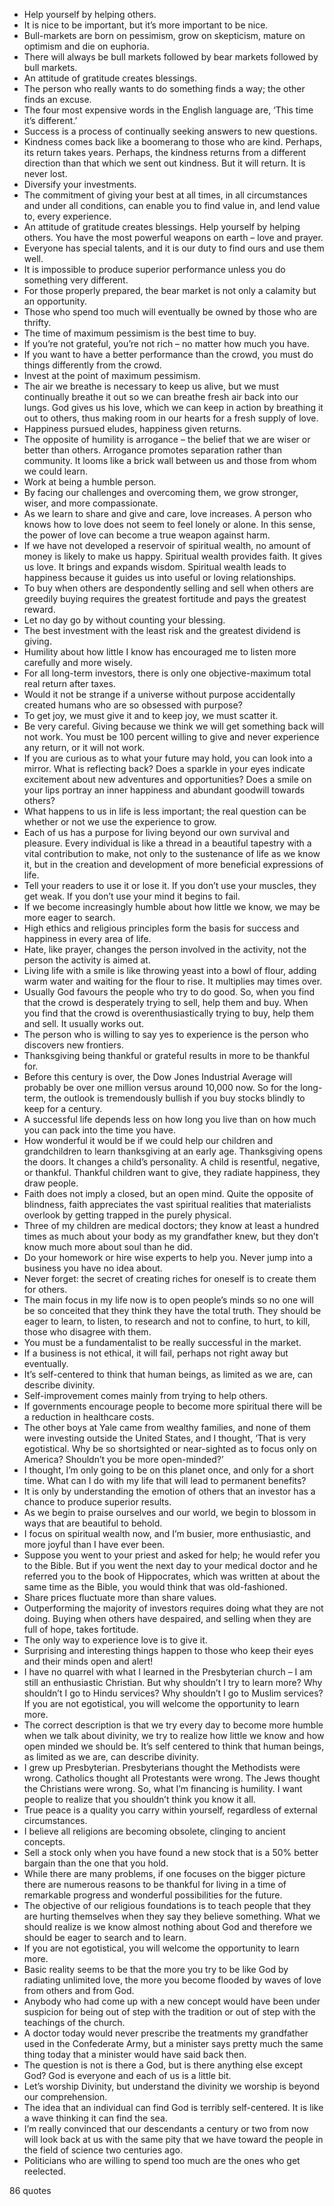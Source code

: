  - Help yourself by helping others.
 - It is nice to be important, but it’s more important to be nice.
 - Bull-markets are born on pessimism, grow on skepticism, mature on optimism and die on euphoria.
 - There will always be bull markets followed by bear markets followed by bull markets.
 - An attitude of gratitude creates blessings.
 - The person who really wants to do something finds a way; the other finds an excuse.
 - The four most expensive words in the English language are, ‘This time it’s different.’
 - Success is a process of continually seeking answers to new questions.
 - Kindness comes back like a boomerang to those who are kind. Perhaps, its return takes years. Perhaps, the kindness returns from a different direction than that which we sent out kindness. But it will return. It is never lost.
 - Diversify your investments.
 - The commitment of giving your best at all times, in all circumstances and under all conditions, can enable you to find value in, and lend value to, every experience.
 - An attitude of gratitude creates blessings. Help yourself by helping others. You have the most powerful weapons on earth – love and prayer.
 - Everyone has special talents, and it is our duty to find ours and use them well.
 - It is impossible to produce superior performance unless you do something very different.
 - For those properly prepared, the bear market is not only a calamity but an opportunity.
 - Those who spend too much will eventually be owned by those who are thrifty.
 - The time of maximum pessimism is the best time to buy.
 - If you’re not grateful, you’re not rich – no matter how much you have.
 - If you want to have a better performance than the crowd, you must do things differently from the crowd.
 - Invest at the point of maximum pessimism.
 - The air we breathe is necessary to keep us alive, but we must continually breathe it out so we can breathe fresh air back into our lungs. God gives us his love, which we can keep in action by breathing it out to others, thus making room in our hearts for a fresh supply of love.
 - Happiness pursued eludes, happiness given returns.
 - The opposite of humility is arrogance – the belief that we are wiser or better than others. Arrogance promotes separation rather than community. It looms like a brick wall between us and those from whom we could learn.
 - Work at being a humble person.
 - By facing our challenges and overcoming them, we grow stronger, wiser, and more compassionate.
 - As we learn to share and give and care, love increases. A person who knows how to love does not seem to feel lonely or alone. In this sense, the power of love can become a true weapon against harm.
 - If we have not developed a reservoir of spiritual wealth, no amount of money is likely to make us happy. Spiritual wealth provides faith. It gives us love. It brings and expands wisdom. Spiritual wealth leads to happiness because it guides us into useful or loving relationships.
 - To buy when others are despondently selling and sell when others are greedily buying requires the greatest fortitude and pays the greatest reward.
 - Let no day go by without counting your blessing.
 - The best investment with the least risk and the greatest dividend is giving.
 - Humility about how little I know has encouraged me to listen more carefully and more wisely.
 - For all long-term investors, there is only one objective-maximum total real return after taxes.
 - Would it not be strange if a universe without purpose accidentally created humans who are so obsessed with purpose?
 - To get joy, we must give it and to keep joy, we must scatter it.
 - Be very careful. Giving because we think we will get something back will not work. You must be 100 percent willing to give and never experience any return, or it will not work.
 - If you are curious as to what your future may hold, you can look into a mirror. What is reflecting back? Does a sparkle in your eyes indicate excitement about new adventures and opportunities? Does a smile on your lips portray an inner happiness and abundant goodwill towards others?
 - What happens to us in life is less important; the real question can be whether or not we use the experience to grow.
 - Each of us has a purpose for living beyond our own survival and pleasure. Every individual is like a thread in a beautiful tapestry with a vital contribution to make, not only to the sustenance of life as we know it, but in the creation and development of more beneficial expressions of life.
 - Tell your readers to use it or lose it. If you don’t use your muscles, they get weak. If you don’t use your mind it begins to fail.
 - If we become increasingly humble about how little we know, we may be more eager to search.
 - High ethics and religious principles form the basis for success and happiness in every area of life.
 - Hate, like prayer, changes the person involved in the activity, not the person the activity is aimed at.
 - Living life with a smile is like throwing yeast into a bowl of flour, adding warm water and waiting for the flour to rise. It multiplies may times over.
 - Usually God favours the people who try to do good. So, when you find that the crowd is desperately trying to sell, help them and buy. When you find that the crowd is overenthusiastically trying to buy, help them and sell. It usually works out.
 - The person who is willing to say yes to experience is the person who discovers new frontiers.
 - Thanksgiving being thankful or grateful results in more to be thankful for.
 - Before this century is over, the Dow Jones Industrial Average will probably be over one million versus around 10,000 now. So for the long-term, the outlook is tremendously bullish if you buy stocks blindly to keep for a century.
 - A successful life depends less on how long you live than on how much you can pack into the time you have.
 - How wonderful it would be if we could help our children and grandchildren to learn thanksgiving at an early age. Thanksgiving opens the doors. It changes a child’s personality. A child is resentful, negative, or thankful. Thankful children want to give, they radiate happiness, they draw people.
 - Faith does not imply a closed, but an open mind. Quite the opposite of blindness, faith appreciates the vast spiritual realities that materialists overlook by getting trapped in the purely physical.
 - Three of my children are medical doctors; they know at least a hundred times as much about your body as my grandfather knew, but they don’t know much more about soul than he did.
 - Do your homework or hire wise experts to help you. Never jump into a business you have no idea about.
 - Never forget: the secret of creating riches for oneself is to create them for others.
 - The main focus in my life now is to open people’s minds so no one will be so conceited that they think they have the total truth. They should be eager to learn, to listen, to research and not to confine, to hurt, to kill, those who disagree with them.
 - You must be a fundamentalist to be really successful in the market.
 - If a business is not ethical, it will fail, perhaps not right away but eventually.
 - It’s self-centered to think that human beings, as limited as we are, can describe divinity.
 - Self-improvement comes mainly from trying to help others.
 - If governments encourage people to become more spiritual there will be a reduction in healthcare costs.
 - The other boys at Yale came from wealthy families, and none of them were investing outside the United States, and I thought, ‘That is very egotistical. Why be so shortsighted or near-sighted as to focus only on America? Shouldn’t you be more open-minded?’
 - I thought, I’m only going to be on this planet once, and only for a short time. What can I do with my life that will lead to permanent benefits?
 - It is only by understanding the emotion of others that an investor has a chance to produce superior results.
 - As we begin to praise ourselves and our world, we begin to blossom in ways that are beautiful to behold.
 - I focus on spiritual wealth now, and I’m busier, more enthusiastic, and more joyful than I have ever been.
 - Suppose you went to your priest and asked for help; he would refer you to the Bible. But if you went the next day to your medical doctor and he referred you to the book of Hippocrates, which was written at about the same time as the Bible, you would think that was old-fashioned.
 - Share prices fluctuate more than share values.
 - Outperforming the majority of investors requires doing what they are not doing. Buying when others have despaired, and selling when they are full of hope, takes fortitude.
 - The only way to experience love is to give it.
 - Surprising and interesting things happen to those who keep their eyes and their minds open and alert!
 - I have no quarrel with what I learned in the Presbyterian church – I am still an enthusiastic Christian. But why shouldn’t I try to learn more? Why shouldn’t I go to Hindu services? Why shouldn’t I go to Muslim services? If you are not egotistical, you will welcome the opportunity to learn more.
 - The correct description is that we try every day to become more humble when we talk about divinity, we try to realize how little we know and how open minded we should be. It’s self centered to think that human beings, as limited as we are, can describe divinity.
 - I grew up Presbyterian. Presbyterians thought the Methodists were wrong. Catholics thought all Protestants were wrong. The Jews thought the Christians were wrong. So, what I’m financing is humility. I want people to realize that you shouldn’t think you know it all.
 - True peace is a quality you carry within yourself, regardless of external circumstances.
 - I believe all religions are becoming obsolete, clinging to ancient concepts.
 - Sell a stock only when you have found a new stock that is a 50% better bargain than the one that you hold.
 - While there are many problems, if one focuses on the bigger picture there are numerous reasons to be thankful for living in a time of remarkable progress and wonderful possibilities for the future.
 - The objective of our religious foundations is to teach people that they are hurting themselves when they say they believe something. What we should realize is we know almost nothing about God and therefore we should be eager to search and to learn.
 - If you are not egotistical, you will welcome the opportunity to learn more.
 - Basic reality seems to be that the more you try to be like God by radiating unlimited love, the more you become flooded by waves of love from others and from God.
 - Anybody who had come up with a new concept would have been under suspicion for being out of step with the tradition or out of step with the teachings of the church.
 - A doctor today would never prescribe the treatments my grandfather used in the Confederate Army, but a minister says pretty much the same thing today that a minister would have said back then.
 - The question is not is there a God, but is there anything else except God? God is everyone and each of us is a little bit.
 - Let’s worship Divinity, but understand the divinity we worship is beyond our comprehension.
 - The idea that an individual can find God is terribly self-centered. It is like a wave thinking it can find the sea.
 - I’m really convinced that our descendants a century or two from now will look back at us with the same pity that we have toward the people in the field of science two centuries ago.
 - Politicians who are willing to spend too much are the ones who get reelected.

86 quotes